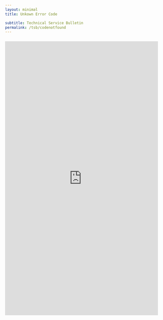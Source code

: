 ```yaml
---
layout: minimal
title: Unkown Error Code

subtitle: Technical Service Bulletin
permalink: /tsb/codenotfound
---
```


<h3 id="errorCode"></h3>

<script>
    // Function to extract URL parameters
    function getUrlParameter(name) {
        name = name.replace(/[\[]/, '\\[').replace(/[\]]/, '\\]');
        var regex = new RegExp('[\\?&]' + name + '=([^&#]*)');
        var results = regex.exec(window.location.search);
        return results === null ? '' : decodeURIComponent(results[1].replace(/\+/g, ' '));
    };

    // Get the error code from URL parameter
    var errorId = getUrlParameter('errorId');
    // Update the text on the page
    var errorCodeElement = document.getElementById('errorCode');
    errorCodeElement.textContent = 'Error Code: ' + errorId;
    
    function resizeIframe(obj) {
    obj.style.height = obj.contentWindow.document.documentElement.scrollHeight + 'px';
    }
</script>

<div style="justify-content: center; display: flex;">
  <iframe scrolling="no" frameborder="no" onload="resizeIframe(this)"
style="overflow:hidden;border:0;margin:0;padding:0;width:680;height:900;" 
src="https://www.appsheet.com/start/8aff849a-8d48-4493-b485-a85a81b1d059?refresh=1&wipe=1"></iframe>
</div>